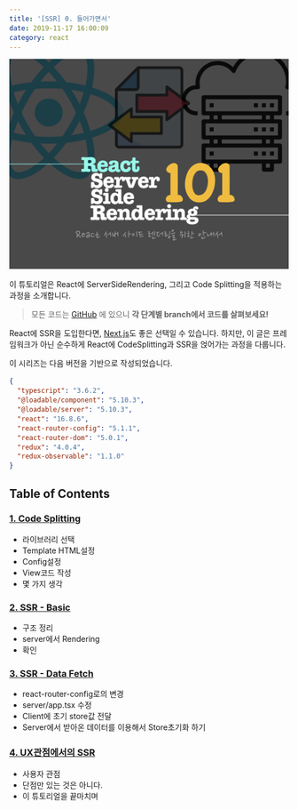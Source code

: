 ```yaml
---
title: '[SSR] 0. 들어가면서'
date: 2019-11-17 16:00:09
category: react
---
```


![image-thumbnail](./images/thumbnail.png)

이 튜토리얼은 React에 ServerSideRendering, 그리고 Code Splitting을 적용하는 과정을 소개합니다.

> 모든 코드는 [GitHub](https://github.com/soYoung210/react-ssr-code-splitting) 에 있으니 **각 단계별 branch에서 코드를 살펴보세요!**

React에 SSR을 도입한다면, [Next.js](https://nextjs.org/)도 좋은 선택일 수 있습니다. 하지만, 이 글은 프레임워크가 아닌 순수하게 React에 CodeSplitting과 SSR을 얹어가는 과정을 다룹니다.

이 시리즈는 다음 버전을 기반으로 작성되었습니다.

```json
{
  "typescript": "3.6.2",
  "@loadable/component": "5.10.3",
  "@loadable/server": "5.10.3",
  "react": "16.8.6",
  "react-router-config": "5.1.1",
  "react-router-dom": "5.0.1",
  "redux": "4.0.4",
  "redux-observable": "1.1.0"
}
```

## Table of Contents

### [1. Code Splitting](https://so-so.dev/react/ssr-1-codesplitting/)

- 라이브러리 선택
- Template HTML설정
- Config설정
- View코드 작성
- 몇 가지 생각

### [2. SSR - Basic](https://so-so.dev/react/ssr-2-ssr---basic/)

- 구조 정리
- server에서 Rendering
- 확인

### [3. SSR - Data Fetch](https://so-so.dev/react/ssr-3-ssr-data-fetch/)

- react-router-config로의 변경
- server/app.tsx 수정
- Client에 초기 store값 전달
- Server에서 받아온 데이터를 이용해서 Store초기화 하기

### [4. UX관점에서의 SSR](https://so-so.dev/react/ssr-4-ux-ssr/)

- 사용자 관점
- 단점만 있는 것은 아니다.
- 이 튜토리얼을 끝마치며
